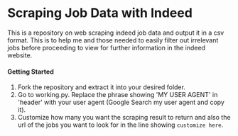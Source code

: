 # Scraping Job Data with Indeed
This is a repository on web scraping indeed job data and output it in a csv format. This is to help me and those needed to easily filter out irrelevant jobs before proceeding to view for further information in the indeed website.

#### Getting Started
1. Fork the repository and extract it into your desired folder.
2. Go to working.py. Replace the phrase showing 'MY USER AGENT' in 'header' with your user agent (Google Search my user agent and copy it).
3. Customize how many you want the scraping result to return and also the url of the jobs you want to look for in the line showing ```customize here```.

